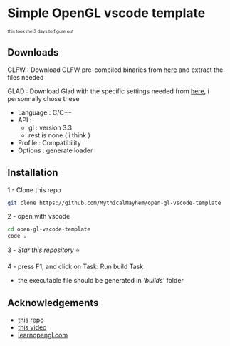 
# Simple OpenGL vscode template

<sub><sup>this took me 3 days to figure out</sup></sub>

## Downloads

GLFW  : Download GLFW pre-compiled binaries from [here](https://www.glfw.org/download.html) and extract the files needed

GLAD : Download Glad with the specific settings needed from [here](https://www.glfw.org/download.html), i personnally chose these

- Language : C/C++
- API :
  - gl : version 3.3
  - rest is none ( i think )
- Profile : Compatibility
- Options : generate loader

## Installation

1 -  Clone this repo

```bash
git clone https://github.com/MythicalMayhem/open-gl-vscode-template
```

2 - open with vscode

```bash
cd open-gl-vscode-template
code .
```

3 - *Star this repository* ⭐

4 - press F1, and click on Task: Run build Task

- the executable file should be generated in *'builds'* folder

## Acknowledgements

- [this repo](https://github.com/GuylianGilsing/Visual-Studio-Code-OpenGL-Setup)
- [this video](https://www.youtube.com/watch?app=desktop&v=Y4F0tI7WlDs)
- [learnopengl.com](https://learnopengl.com/)
